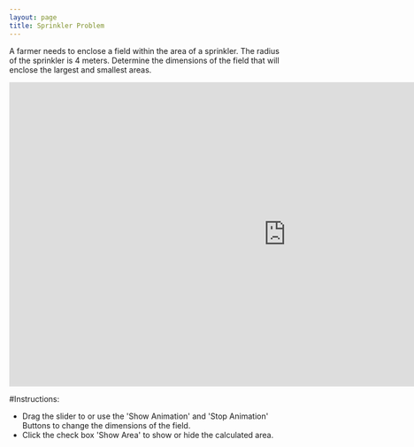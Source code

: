 ```yaml
---
layout: page
title: Sprinkler Problem
---
```

A farmer needs to enclose a field within the area of a sprinkler. The radius of the sprinkler is 4 meters.  Determine the dimensions of the field that will enclose the largest and smallest areas.

<iframe scrolling="no" src="https://tube.geogebra.org/material/iframe/id/107358/width/1000/height/550/border/888888/rc/false/ai/false/sdz/false/smb/false/stb/false/stbh/true/ld/false/sri/true/at/preferhtml5" width="1000px" height="550px" style="border:0px;"> </iframe>

#Instructions:
* Drag the slider to or use the 'Show Animation' and 'Stop Animation' Buttons to change the dimensions of the field.
* Click the check box 'Show Area' to show or hide the calculated area. 
